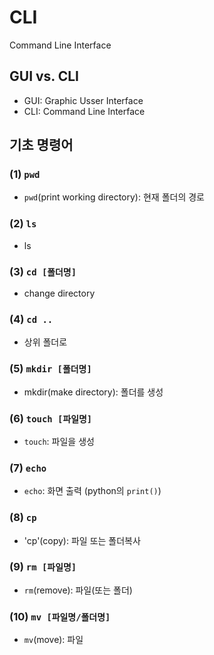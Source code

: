 # CLI

Command Line Interface



## GUI vs. CLI

- GUI: Graphic Usser Interface
- CLI: Command Line Interface



## 기초 명령어

### (1) `pwd`

- `pwd`(print working directory): 현재 폴더의 경로

### (2) `ls`

- ls

### (3) `cd [폴더명]`

- change directory

### (4) `cd ..`

- 상위 폴더로

### (5) `mkdir [폴더명]`

- mkdir(make directory): 폴더를 생성

### (6) `touch [파일명]`

* `touch`: 파일을 생성

### (7) `echo`

- `echo`: 화면 출력 (python의 `print()`)

### (8) `cp`

- 'cp'(copy): 파일 또는 폴더복사

### (9) `rm [파일명]`

- `rm`(remove): 파일(또는 폴더)

### (10) `mv [파일명/폴더명]`

- `mv`(move): 파일
